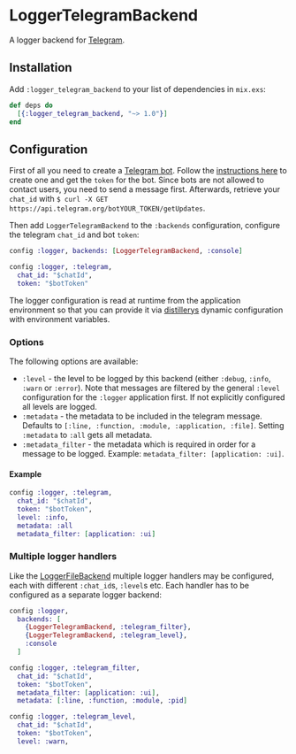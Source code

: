 # LoggerTelegramBackend

A logger backend for [Telegram]( https://telegram.org/).

## Installation

Add `:logger_telegram_backend` to your list of dependencies in `mix.exs`:

```elixir
def deps do
  [{:logger_telegram_backend, "~> 1.0"}]
end
```

## Configuration

First of all you need to create a [Telegram
bot](https://core.telegram.org/bots). Follow the [instructions
here](https://core.telegram.org/bots#6-botfather) to create one and get the
`token` for the bot. Since bots are not allowed to contact users, you need to
send a message first. Afterwards, retrieve your `chat_id` with `$ curl -X GET
https://api.telegram.org/botYOUR_TOKEN/getUpdates`.

Then add `LoggerTelegramBackend` to the `:backends` configuration, configure
the telegram `chat_id` and bot `token`:

```elixir
config :logger, backends: [LoggerTelegramBackend, :console]

config :logger, :telegram,
  chat_id: "$chatId",
  token: "$botToken"
```

The logger configuration is read at runtime from the application environment so
that you can provide it via
[distillerys](https://github.com/bitwalker/distillery) dynamic configuration
with environment variables.

### Options

The following options are available:

  * `:level` - the level to be logged by this backend (either `:debug`,
    `:info`, `:warn` or `:error`). Note that messages are filtered by the
    general `:level` configuration for the `:logger` application first. If not
    explicitly configured all levels are logged.
  * `:metadata` - the metadata to be included in the telegram message. Defaults
    to  `[:line, :function, :module, :application, :file]`. Setting `:metadata`
    to `:all` gets all metadata.
  * `:metadata_filter` - the metadata which is required in order for a message
    to be logged. Example: `metadata_filter: [application: :ui]`.


#### Example

```elixir
config :logger, :telegram,
  chat_id: "$chatId",
  token: "$botToken",
  level: :info,
  metadata: :all
  metadata_filter: [application: :ui]
```

### Multiple logger handlers

Like the
[LoggerFileBackend](https://github.com/onkel-dirtus/logger_file_backend)
multiple logger handlers may be configured, each with different `:chat_id`s,
`:level`s etc. Each handler has to be configured as a separate logger backend:

```elixir
config :logger,
  backends: [
    {LoggerTelegramBackend, :telegram_filter},
    {LoggerTelegramBackend, :telegram_level},
    :console
  ]

config :logger, :telegram_filter,
  chat_id: "$chatId",
  token: "$botToken",
  metadata_filter: [application: :ui],
  metadata: [:line, :function, :module, :pid]

config :logger, :telegram_level,
  chat_id: "$chatId",
  token: "$botToken",
  level: :warn,
```
